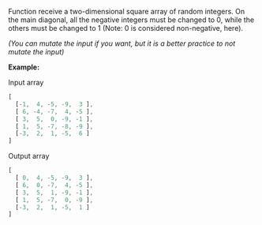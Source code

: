 Function receive a two-dimensional square array of random integers. On the main diagonal, all the negative integers must be changed to 0, while the others must be changed to 1 (Note: 0 is considered non-negative, here).

*(You can mutate the input if you want, but it is a better practice to not mutate the input)*

**Example:**

Input array

```javascript
[
  [-1,  4, -5, -9,  3 ],
  [ 6, -4, -7,  4, -5 ],
  [ 3,  5,  0, -9, -1 ],
  [ 1,  5, -7, -8, -9 ],
  [-3,  2,  1, -5,  6 ]
]
```

Output array

```javascript
[
  [ 0,  4, -5, -9,  3 ],
  [ 6,  0, -7,  4, -5 ],
  [ 3,  5,  1, -9, -1 ],
  [ 1,  5, -7,  0, -9 ],
  [-3,  2,  1, -5,  1 ]
]
```